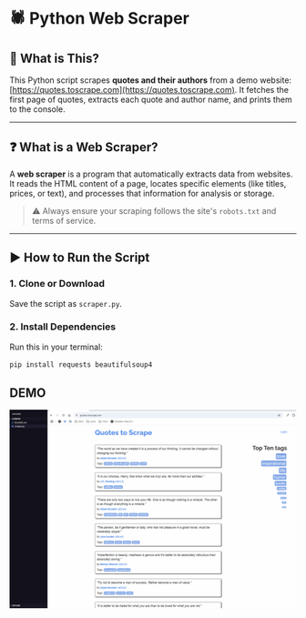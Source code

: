 # 🕷️ Python Web Scraper

## 📌 What is This?

This Python script scrapes **quotes and their authors** from a demo website: [https://quotes.toscrape.com](https://quotes.toscrape.com). It fetches the first page of quotes, extracts each quote and author name, and prints them to the console.

---

## ❓ What is a Web Scraper?

A **web scraper** is a program that automatically extracts data from websites. It reads the HTML content of a page, locates specific elements (like titles, prices, or text), and processes that information for analysis or storage.

> ⚠️ Always ensure your scraping follows the site's `robots.txt` and terms of service.

---

## ▶️ How to Run the Script

### 1. Clone or Download

Save the script as `scraper.py`.

### 2. Install Dependencies

Run this in your terminal:

```bash
pip install requests beautifulsoup4
```

## DEMO

<p align="center"><img src = "public/demo.gif"/></p>
